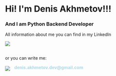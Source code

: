 # Hi! I'm Denis Akhmetov!!!
### And I am Python Backend Developer
<p>All information about me you can find in my LinkedIn</p>
<div>
<a href="https://www.linkedin.com/in/%D0%B4%D0%B5%D0%BD%D0%B8%D1%81-%D0%B0%D1%85%D0%BC%D0%B5%D1%82%D0%BE%D0%B2-80b7661b5/">
<img src="https://img.shields.io/badge/LinkedIn-0077B5?style=for-the-badge&logo=linkedin&logoColor=white">
</a><br><br>
</div>
<p>or you can write me:</p>
<div>
        <img src="https://img.shields.io/badge/Gmail-D14836?style=for-the-badge&logo=gmail&logoColor=white">
        <strong style="color: lightblue; vertical-align: super; margin-left: 10px"> denis.akhmetov.dev@gmail.com</strong>
</div>
